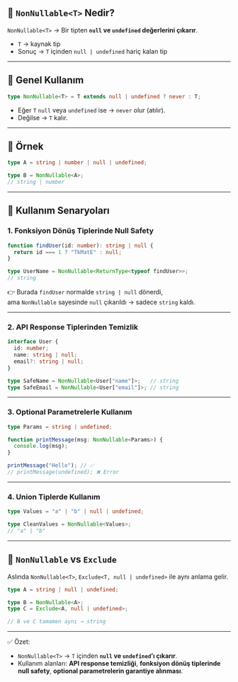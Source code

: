 
## 🔹 `NonNullable<T>` Nedir?

`NonNullable<T>` → Bir tipten **`null` ve `undefined` değerlerini çıkarır**.

- `T` → kaynak tip
- Sonuç → `T` içinden `null | undefined` hariç kalan tip

---

## 🔹 Genel Kullanım

```ts
type NonNullable<T> = T extends null | undefined ? never : T;
```

- Eğer `T` `null` veya `undefined` ise → `never` olur (atılır).
- Değilse → `T` kalır.

---

## 🔹 Örnek

```ts
type A = string | number | null | undefined;

type B = NonNullable<A>;
// string | number
```

---

## 🔹 Kullanım Senaryoları

### 1. Fonksiyon Dönüş Tiplerinde Null Safety

```ts
function findUser(id: number): string | null {
  return id === 1 ? "TkMatE" : null;
}

type UserName = NonNullable<ReturnType<typeof findUser>>;
// string
```

👉 Burada `findUser` normalde `string | null` dönerdi,  
ama `NonNullable` sayesinde `null` çıkarıldı → sadece `string` kaldı.

---

### 2. API Response Tiplerinden Temizlik

```ts
interface User {
  id: number;
  name: string | null;
  email?: string | null;
}

type SafeName = NonNullable<User["name"]>;   // string
type SafeEmail = NonNullable<User["email"]>; // string
```

---

### 3. Optional Parametrelerle Kullanım

```ts
type Params = string | undefined;

function printMessage(msg: NonNullable<Params>) {
  console.log(msg);
}

printMessage("Hello"); // ✅
// printMessage(undefined); ❌ Error
```

---

### 4. Union Tiplerde Kullanım

```ts
type Values = "a" | "b" | null | undefined;

type CleanValues = NonNullable<Values>;
// "a" | "b"
```

---

## 🔹 `NonNullable` vs `Exclude`

Aslında `NonNullable<T>`, `Exclude<T, null | undefined>` ile aynı anlama gelir.

```ts
type A = string | null | undefined;

type B = NonNullable<A>;
type C = Exclude<A, null | undefined>;

// B ve C tamamen aynı → string
```

---

✅ Özet:

- `NonNullable<T>` → `T` içinden **`null` ve `undefined`’ı çıkarır**.
- Kullanım alanları: **API response temizliği**, **fonksiyon dönüş tiplerinde null safety**, **optional parametrelerin garantiye alınması**.
